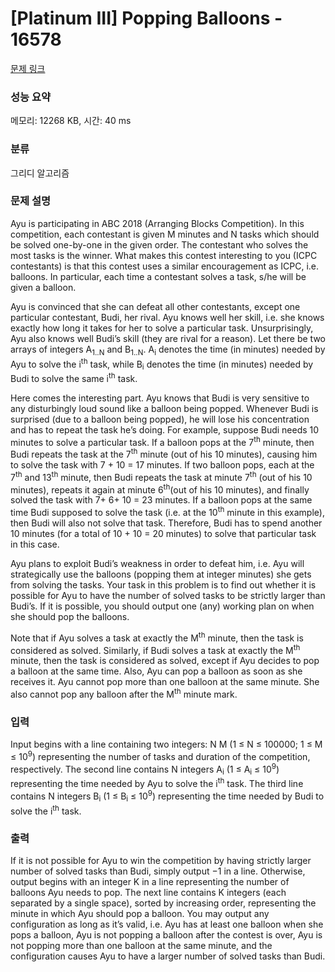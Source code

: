 # [Platinum III] Popping Balloons - 16578 

[문제 링크](https://www.acmicpc.net/problem/16578) 

### 성능 요약

메모리: 12268 KB, 시간: 40 ms

### 분류

그리디 알고리즘

### 문제 설명

<p>Ayu is participating in ABC 2018 (Arranging Blocks Competition). In this competition, each contestant is given M minutes and N tasks which should be solved one-by-one in the given order. The contestant who solves the most tasks is the winner. What makes this contest interesting to you (ICPC contestants) is that this contest uses a similar encouragement as ICPC, i.e. balloons. In particular, each time a contestant solves a task, s/he will be given a balloon.</p>

<p>Ayu is convinced that she can defeat all other contestants, except one particular contestant, Budi, her rival. Ayu knows well her skill, i.e. she knows exactly how long it takes for her to solve a particular task. Unsurprisingly, Ayu also knows well Budi’s skill (they are rival for a reason). Let there be two arrays of integers A<sub>1..N</sub> and B<sub>1..N</sub>. A<sub>i</sub> denotes the time (in minutes) needed by Ayu to solve the i<sup>th</sup> task, while B<sub>i</sub> denotes the time (in minutes) needed by Budi to solve the same i<sup>th</sup> task.</p>

<p>Here comes the interesting part. Ayu knows that Budi is very sensitive to any disturbingly loud sound like a balloon being popped. Whenever Budi is surprised (due to a balloon being popped), he will lose his concentration and has to repeat the task he’s doing. For example, suppose Budi needs 10 minutes to solve a particular task. If a balloon pops at the 7<sup>th</sup> minute, then Budi repeats the task at the 7<sup>th</sup> minute (out of his 10 minutes), causing him to solve the task with 7 + 10 = 17 minutes. If two balloon pops, each at the 7<sup>th</sup> and 13<sup>th</sup> minute, then Budi repeats the task at minute 7<sup>th</sup> (out of his 10 minutes), repeats it again at minute 6<sup>th</sup>(out of his 10 minutes), and finally solved the task with 7+ 6+ 10 = 23 minutes. If a balloon pops at the same time Budi supposed to solve the task (i.e. at the 10<sup>th</sup> minute in this example), then Budi will also not solve that task. Therefore, Budi has to spend another 10 minutes (for a total of 10 + 10 = 20 minutes) to solve that particular task in this case.</p>

<p>Ayu plans to exploit Budi’s weakness in order to defeat him, i.e. Ayu will strategically use the balloons (popping them at integer minutes) she gets from solving the tasks. Your task in this problem is to find out whether it is possible for Ayu to have the number of solved tasks to be strictly larger than Budi’s. If it is possible, you should output one (any) working plan on when she should pop the balloons.</p>

<p>Note that if Ayu solves a task at exactly the M<sup>th</sup> minute, then the task is considered as solved. Similarly, if Budi solves a task at exactly the M<sup>th</sup> minute, then the task is considered as solved, except if Ayu decides to pop a balloon at the same time. Also, Ayu can pop a balloon as soon as she receives it. Ayu cannot pop more than one balloon at the same minute. She also cannot pop any balloon after the M<sup>th</sup> minute mark.</p>

### 입력 

 <p>Input begins with a line containing two integers: N M (1 ≤ N ≤ 100000; 1 ≤ M ≤ 10<sup>9</sup>) representing the number of tasks and duration of the competition, respectively. The second line contains N integers A<sub>i</sub> (1 ≤ A<sub>i</sub> ≤ 10<sup>9</sup>) representing the time needed by Ayu to solve the i<sup>th</sup> task. The third line contains N integers B<sub>i</sub> (1 ≤ B<sub>i</sub> ≤ 10<sup>9</sup>) representing the time needed by Budi to solve the i<sup>th</sup> task.</p>

### 출력 

 <p>If it is not possible for Ayu to win the competition by having strictly larger number of solved tasks than Budi, simply output −1 in a line. Otherwise, output begins with an integer K in a line representing the number of balloons Ayu needs to pop. The next line contains K integers (each separated by a single space), sorted by increasing order, representing the minute in which Ayu should pop a balloon. You may output any configuration as long as it’s valid, i.e. Ayu has at least one balloon when she pops a balloon, Ayu is not popping a balloon after the contest is over, Ayu is not popping more than one balloon at the same minute, and the configuration causes Ayu to have a larger number of solved tasks than Budi.</p>

